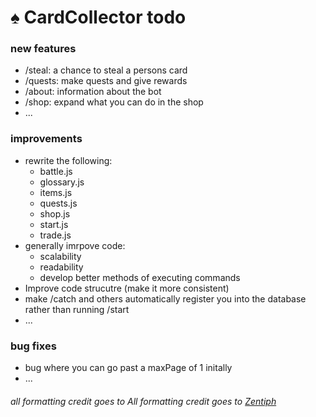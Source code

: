 # ♠️ CardCollector todo

### new features

- /steal: a chance to steal a persons card
- /quests: make quests and give rewards
- /about: information about the bot
- /shop: expand what you can do in the shop
- ...

### improvements

- rewrite the following:
  - battle.js
  - glossary.js
  - items.js
  - quests.js
  - shop.js
  - start.js
  - trade.js
- generally imrpove code:
  - scalability
  - readability
  - develop better methods of executing commands
- Improve code strucutre (make it more consistent)
- make /catch and others automatically register you into the database rather than running /start
- ...

### bug fixes

- bug where you can go past a maxPage of 1 initally
- ...

###### all formatting credit goes to All formatting credit goes to [Zentiph](https://github.com/Zentiph)
